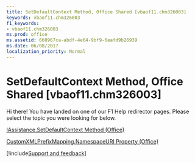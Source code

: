 ```yaml
---
title: SetDefaultContext Method, Office Shared [vbaof11.chm326003]
keywords: vbaof11.chm326003
f1_keywords:
- vbaof11.chm326003
ms.prod: office
ms.assetid: 660967ca-abdf-4e64-9bf9-6eafd9b26939
ms.date: 06/08/2017
localization_priority: Normal
---
```



# SetDefaultContext Method, Office Shared [vbaof11.chm326003]

Hi there! You have landed on one of our F1 Help redirector pages. Please select the topic you were looking for below.

[IAssistance.SetDefaultContext Method (Office)](https://msdn.microsoft.com/library/3eea8f7a-12a3-aca4-f963-28c5c4e63c96%28Office.15%29.aspx)

[CustomXMLPrefixMapping.NamespaceURI Property (Office)](https://msdn.microsoft.com/library/f7f26169-3f29-2706-9a29-7e79ad123b53%28Office.15%29.aspx)

[!include[Support and feedback](~/includes/feedback-boilerplate.md)]